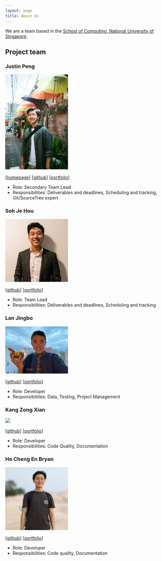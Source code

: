 ```yaml
---
layout: page
title: About Us
---
```


We are a team based in the [School of Computing, National University of Singapore](http://www.comp.nus.edu.sg).

## Project team

### Justin Peng

<img src="images/justinpeng.png" width="200px">

[[homepage](https://justinpeng.vercel.app)]
[[github](https://github.com/JustinPeng13)]
[[portfolio](team/justinpeng13.md)]

* Role: Secondary Team Lead
* Responsibilities: Deliverables and deadlines, Scheduling and tracking, Git/SourceTree expert

### Soh Je Hou

<img src="images/jehousoh.png" width="200px">

[[github](http://github.com/jehousoh)]
[[portfolio](team/jehousoh.md)]

* Role: Team Lead
* Responsibilities: Deliverables and deadlines, Scheduling and tracking

### Lan Jingbo

<img src="images/lanjingbo.png" width="200px">

[[github](http://github.com/Lan-Jingbo)] [[portfolio](team/lanjingbo.md)]

* Role: Developer
* Responsibilities: Data, Testing, Project Management

### Kang Zong Xian

<img src="images/kangzongxian.png" width="200px">

[[github](http://github.com/kangzongxian)]
[[portfolio](team/kangzongxian.md)]

* Role: Developer
* Responsibilities: Code Quality, Documentation

### Ho Cheng En Bryan

<img src="images/bryanhce.png" width="200px">

[[github](http://github.com/bryanhce)]
[[portfolio](team/bryanhce.md)]

* Role: Developer
* Responsibilities: Code quality, Documentation
